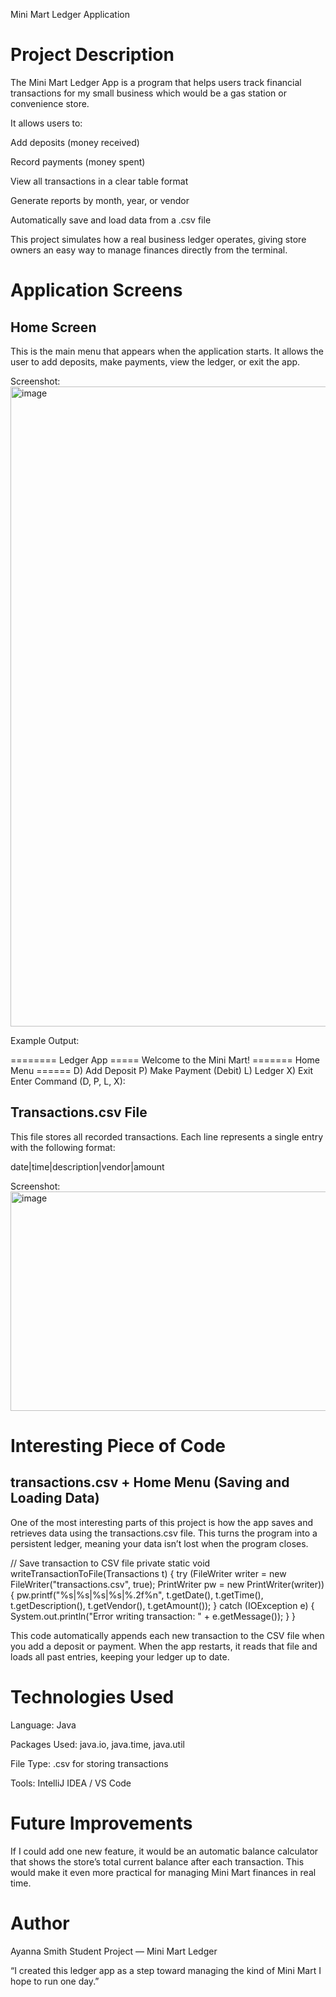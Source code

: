 Mini Mart Ledger Application
# Project Description

The Mini Mart Ledger App is a program that helps users track financial transactions for my small business which would be a gas station or convenience store.

It allows users to:

Add deposits (money received)

Record payments (money spent)

View all transactions in a clear table format

Generate reports by month, year, or vendor

Automatically save and load data from a .csv file

This project simulates how a real business ledger operates, giving store owners an easy way to manage finances directly from the terminal.

# Application Screens
## Home Screen

This is the main menu that appears when the application starts.
It allows the user to add deposits, make payments, view the ledger, or exit the app.

Screenshot:
<img width="1536" height="1024" alt="image" src="https://github.com/user-attachments/assets/39b24028-fe1c-44ab-9587-23432e76f851" />



Example Output:

======== Ledger App =====
 Welcome to the Mini Mart!
======= Home Menu ======
 D) Add Deposit
 P) Make Payment (Debit)
 L) Ledger
 X) Exit
Enter Command (D, P, L, X):

## Transactions.csv File

This file stores all recorded transactions.
Each line represents a single entry with the following format:

date|time|description|vendor|amount


Screenshot:
<img width="648" height="351" alt="image" src="https://github.com/user-attachments/assets/d3c91336-9af7-49dc-903d-931c59adae05" />



# Interesting Piece of Code
## transactions.csv + Home Menu (Saving and Loading Data)

One of the most interesting parts of this project is how the app saves and retrieves data using the transactions.csv file.
This turns the program into a persistent ledger, meaning your data isn’t lost when the program closes.

// Save transaction to CSV file
private static void writeTransactionToFile(Transactions t) {
    try (FileWriter writer = new FileWriter("transactions.csv", true);
         PrintWriter pw = new PrintWriter(writer)) {
        pw.printf("%s|%s|%s|%s|%.2f%n",
                t.getDate(), t.getTime(), t.getDescription(), t.getVendor(), t.getAmount());
    } catch (IOException e) {
        System.out.println("Error writing transaction: " + e.getMessage());
    }
}


This code automatically appends each new transaction to the CSV file when you add a deposit or payment.
When the app restarts, it reads that file and loads all past entries, keeping your ledger up to date.

# Technologies Used

Language: Java

Packages Used: java.io, java.time, java.util

File Type: .csv for storing transactions

Tools: IntelliJ IDEA / VS Code

# Future Improvements

If I could add one new feature, it would be an automatic balance calculator that shows the store’s total current balance after each transaction.
This would make it even more practical for managing Mini Mart finances in real time.

# Author

Ayanna Smith
Student Project — Mini Mart Ledger

“I created this ledger app as a step toward managing the kind of Mini Mart I hope to run one day.”
